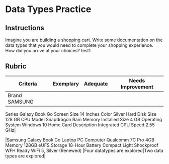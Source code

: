 # Data Types Practice

## Instructions

Imagine you are building a shopping cart. Write some documentation on the data types that you would need to complete your shopping experience. How did you arrive at your choices?
test1
## Rubric

Criteria | Exemplary | Adequate | Needs Improvement
--- | --- | --- | --- |
|Brand	SAMSUNG
Series	Galaxy Book Go
Screen Size	14 Inches
Color	Silver
Hard Disk Size	128 GB
CPU Model	Snapdragon
Ram Memory Installed Size	4 GB
Operating System	Windows 10 Home
Card Description	Integrated
CPU Speed	2.55 GHz|

|Samsung Galaxy Book Go Laptop PC Computer Qualcomm 7C Pro 4GB Memory 128GB eUFS Storage 18-Hour Battery Compact Light Shockproof WFH Ready WiFi 5, Silver (Renewed)  |Four datatypes are explored|Two data types are explored|
